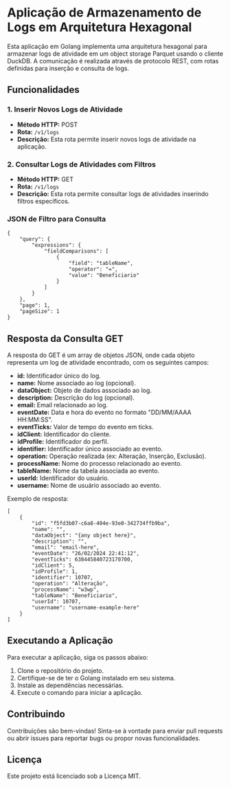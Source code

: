 Aplicação de Armazenamento de Logs em Arquitetura Hexagonal
====================================================================

Esta aplicação em Golang implementa uma arquitetura hexagonal para armazenar logs de atividade em um object storage Parquet usando o cliente DuckDB. A comunicação é realizada através de protocolo REST, com rotas definidas para inserção e consulta de logs.

Funcionalidades
---------------

### 1\. Inserir Novos Logs de Atividade

*   **Método HTTP:** POST
*   **Rota:** `/v1/logs`
*   **Descrição:** Esta rota permite inserir novos logs de atividade na aplicação.

### 2\. Consultar Logs de Atividades com Filtros

*   **Método HTTP:** GET
*   **Rota:** `/v1/logs`
*   **Descrição:** Esta rota permite consultar logs de atividades inserindo filtros específicos.

### JSON de Filtro para Consulta


```
{
    "query": {
        "expressions": {
            "fieldComparisons": [
                {
                    "field": "tableName",
                    "operator": "=",
                    "value": "Beneficiario"
                }
            ]
        }
    },
    "page": 1,
    "pageSize": 1
}
```

Resposta da Consulta GET
------------------------

A resposta do GET é um array de objetos JSON, onde cada objeto representa um log de atividade encontrado, com os seguintes campos:

*   **id:** Identificador único do log.
*   **name:** Nome associado ao log (opcional).
*   **dataObject:** Objeto de dados associado ao log.
*   **description:** Descrição do log (opcional).
*   **email:** Email relacionado ao log.
*   **eventDate:** Data e hora do evento no formato "DD/MM/AAAA HH:MM:SS".
*   **eventTicks:** Valor de tempo do evento em ticks.
*   **idClient:** Identificador do cliente.
*   **idProfile:** Identificador do perfil.
*   **identifier:** Identificador único associado ao evento.
*   **operation:** Operação realizada (ex: Alteração, Inserção, Exclusão).
*   **processName:** Nome do processo relacionado ao evento.
*   **tableName:** Nome da tabela associada ao evento.
*   **userId:** Identificador do usuário.
*   **username:** Nome de usuário associado ao evento.

Exemplo de resposta:


```
[
    {
        "id": "f5fd3b07-c6a8-404e-93e0-342734ffb9ba",
        "name": "",
        "dataObject": "{any object here}",
        "description": "",
        "email": "email-here",
        "eventDate": "26/02/2024 22:41:12",
        "eventTicks": 638445840723170700,
        "idClient": 5,
        "idProfile": 1,
        "identifier": 10707,
        "operation": "Alteração",
        "processName": "w3wp",
        "tableName": "Beneficiario",
        "userId": 10707,
        "username": "username-example-here"
    }
]

```

Executando a Aplicação
----------------------

Para executar a aplicação, siga os passos abaixo:

1.  Clone o repositório do projeto.
2.  Certifique-se de ter o Golang instalado em seu sistema.
3.  Instale as dependências necessárias.
4.  Execute o comando para iniciar a aplicação.

Contribuindo
------------

Contribuições são bem-vindas! Sinta-se à vontade para enviar pull requests ou abrir issues para reportar bugs ou propor novas funcionalidades.

Licença
-------

Este projeto está licenciado sob a Licença MIT.

